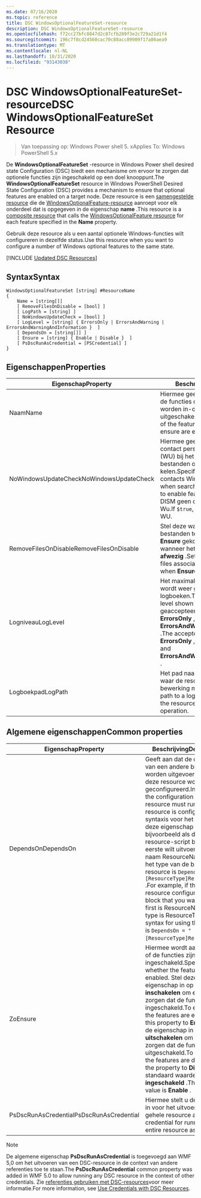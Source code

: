 ```yaml
---
ms.date: 07/16/2020
ms.topic: reference
title: DSC WindowsOptionalFeatureSet-resource
description: DSC WindowsOptionalFeatureSet-resource
ms.openlocfilehash: f72cc27bfc8847d2c87cfb289f3e2c729a21d1f4
ms.sourcegitcommit: 196c7f8cd24560cac70c88acc89909f17a86aea9
ms.translationtype: MT
ms.contentlocale: nl-NL
ms.lasthandoff: 10/31/2020
ms.locfileid: "93143038"
---
```

# <a name="dsc-windowsoptionalfeatureset-resource"></a><span data-ttu-id="bca99-103">DSC WindowsOptionalFeatureSet-resource</span><span class="sxs-lookup"><span data-stu-id="bca99-103">DSC WindowsOptionalFeatureSet Resource</span></span>

> <span data-ttu-id="bca99-104">Van toepassing op: Windows Power shell 5. x</span><span class="sxs-lookup"><span data-stu-id="bca99-104">Applies To: Windows PowerShell 5.x</span></span>

<span data-ttu-id="bca99-105">De **WindowsOptionalFeatureSet** -resource in Windows Power shell desired state Configuration (DSC) biedt een mechanisme om ervoor te zorgen dat optionele functies zijn ingeschakeld op een doel knooppunt.</span><span class="sxs-lookup"><span data-stu-id="bca99-105">The **WindowsOptionalFeatureSet** resource in Windows PowerShell Desired State Configuration (DSC) provides a mechanism to ensure that optional features are enabled on a target node.</span></span> <span data-ttu-id="bca99-106">Deze resource is een [samengestelde resource](../../../resources/authoringResourceComposite.md) die de [WindowsOptionalFeature-resource](windowsOptionalFeatureResource.md) aanroept voor elk onderdeel dat is opgegeven in de eigenschap **name** .</span><span class="sxs-lookup"><span data-stu-id="bca99-106">This resource is a [composite resource](../../../resources/authoringResourceComposite.md) that calls the [WindowsOptionalFeature resource](windowsOptionalFeatureResource.md) for each feature specified in the **Name** property.</span></span>

<span data-ttu-id="bca99-107">Gebruik deze resource als u een aantal optionele Windows-functies wilt configureren in dezelfde status.</span><span class="sxs-lookup"><span data-stu-id="bca99-107">Use this resource when you want to configure a number of Windows optional features to the same state.</span></span>

[!INCLUDE [Updated DSC Resources](../../../../../includes/dsc-resources.md)]

## <a name="syntax"></a><span data-ttu-id="bca99-108">Syntax</span><span class="sxs-lookup"><span data-stu-id="bca99-108">Syntax</span></span>

```Syntax
WindowsOptionalFeatureSet [string] #ResourceName
{
    Name = [string[]]
    [ RemoveFilesOnDisable = [bool] ]
    [ LogPath = [string] ]
    [ NoWindowsUpdateCheck = [bool] ]
    [ LogLevel = [string] { ErrorsOnly | ErrorsAndWarning | ErrorsAndWarningAndInformation }  ]
    [ DependsOn = [string[]] ]
    [ Ensure = [string] { Enable | Disable }  ]
    [ PsDscRunAsCredential = [PSCredential] ]
}
```

## <a name="properties"></a><span data-ttu-id="bca99-109">Eigenschappen</span><span class="sxs-lookup"><span data-stu-id="bca99-109">Properties</span></span>

|<span data-ttu-id="bca99-110">Eigenschap</span><span class="sxs-lookup"><span data-stu-id="bca99-110">Property</span></span> |<span data-ttu-id="bca99-111">Beschrijving</span><span class="sxs-lookup"><span data-stu-id="bca99-111">Description</span></span> |
|---|---|
|<span data-ttu-id="bca99-112">Naam</span><span class="sxs-lookup"><span data-stu-id="bca99-112">Name</span></span> |<span data-ttu-id="bca99-113">Hiermee geeft u de naam op van de functies die u wilt inschakelen, worden in-of uitgeschakeld.</span><span class="sxs-lookup"><span data-stu-id="bca99-113">Indicates the name of the features that you want to ensure are enabled or disabled.</span></span> |
|<span data-ttu-id="bca99-114">NoWindowsUpdateCheck</span><span class="sxs-lookup"><span data-stu-id="bca99-114">NoWindowsUpdateCheck</span></span> |<span data-ttu-id="bca99-115">Hiermee geeft u op of DISM-contact personen Windows Update (WU) bij het zoeken naar de bron bestanden om functies in te scha kelen.</span><span class="sxs-lookup"><span data-stu-id="bca99-115">Specifies whether DISM contacts Windows Update (WU) when searching for the source files to enable features.</span></span> <span data-ttu-id="bca99-116">Als `$true` kan DISM geen contact opnemen met Wu.</span><span class="sxs-lookup"><span data-stu-id="bca99-116">If `$true`, DISM does not contact WU.</span></span> |
|<span data-ttu-id="bca99-117">RemoveFilesOnDisable</span><span class="sxs-lookup"><span data-stu-id="bca99-117">RemoveFilesOnDisable</span></span> |<span data-ttu-id="bca99-118">Stel deze waarde in `$true` om alle bestanden te verwijderen die zijn **Ensure** gekoppeld aan de functies wanneer het is ingesteld op **afwezig** .</span><span class="sxs-lookup"><span data-stu-id="bca99-118">Set to `$true` to remove all files associated with the features when **Ensure** is set to **Absent** .</span></span> |
|<span data-ttu-id="bca99-119">Logniveau</span><span class="sxs-lookup"><span data-stu-id="bca99-119">LogLevel</span></span> |<span data-ttu-id="bca99-120">Het maximale uitvoer niveau dat wordt weer gegeven in de logboeken.</span><span class="sxs-lookup"><span data-stu-id="bca99-120">The maximum output level shown in the logs.</span></span> <span data-ttu-id="bca99-121">De geaccepteerde waarden zijn: **ErrorsOnly** , **ErrorsAndWarning** en **ErrorsAndWarningAndInformation** .</span><span class="sxs-lookup"><span data-stu-id="bca99-121">The accepted values are: **ErrorsOnly** , **ErrorsAndWarning** , and **ErrorsAndWarningAndInformation** .</span></span> |
|<span data-ttu-id="bca99-122">Logboekpad</span><span class="sxs-lookup"><span data-stu-id="bca99-122">LogPath</span></span> |<span data-ttu-id="bca99-123">Het pad naar een logboek bestand waar de resource provider de bewerking moet registreren.</span><span class="sxs-lookup"><span data-stu-id="bca99-123">The path to a log file where you want the resource provider to log the operation.</span></span> |

## <a name="common-properties"></a><span data-ttu-id="bca99-124">Algemene eigenschappen</span><span class="sxs-lookup"><span data-stu-id="bca99-124">Common properties</span></span>

|<span data-ttu-id="bca99-125">Eigenschap</span><span class="sxs-lookup"><span data-stu-id="bca99-125">Property</span></span> |<span data-ttu-id="bca99-126">Beschrijving</span><span class="sxs-lookup"><span data-stu-id="bca99-126">Description</span></span> |
|---|---|
|<span data-ttu-id="bca99-127">DependsOn</span><span class="sxs-lookup"><span data-stu-id="bca99-127">DependsOn</span></span> |<span data-ttu-id="bca99-128">Geeft aan dat de configuratie van een andere bron moet worden uitgevoerd voordat deze resource wordt geconfigureerd.</span><span class="sxs-lookup"><span data-stu-id="bca99-128">Indicates that the configuration of another resource must run before this resource is configured.</span></span> <span data-ttu-id="bca99-129">De syntaxis voor het gebruik van deze eigenschap is bijvoorbeeld als de ID van het resource-script blok dat u als eerste wilt uitvoeren, de naam ResourceName is en het type van de bron resource is `DependsOn = "[ResourceType]ResourceName"` .</span><span class="sxs-lookup"><span data-stu-id="bca99-129">For example, if the ID of the resource configuration script block that you want to run first is ResourceName and its type is ResourceType, the syntax for using this property is `DependsOn = "[ResourceType]ResourceName"`.</span></span> |
|<span data-ttu-id="bca99-130">Zo</span><span class="sxs-lookup"><span data-stu-id="bca99-130">Ensure</span></span> |<span data-ttu-id="bca99-131">Hiermee wordt aangegeven of de functies zijn ingeschakeld.</span><span class="sxs-lookup"><span data-stu-id="bca99-131">Specifies whether the features are enabled.</span></span> <span data-ttu-id="bca99-132">Stel deze eigenschap in op **inschakelen** om ervoor te zorgen dat de functies zijn ingeschakeld.</span><span class="sxs-lookup"><span data-stu-id="bca99-132">To ensure that the features are enabled, set this property to **Enable** .</span></span> <span data-ttu-id="bca99-133">Stel de eigenschap in op **uitschakelen** om ervoor te zorgen dat de functies zijn uitgeschakeld.</span><span class="sxs-lookup"><span data-stu-id="bca99-133">To ensure that the features are disabled, set the property to **Disable** .</span></span> <span data-ttu-id="bca99-134">De standaard waarde is **ingeschakeld** .</span><span class="sxs-lookup"><span data-stu-id="bca99-134">The default value is **Enable** .</span></span> |
|<span data-ttu-id="bca99-135">PsDscRunAsCredential</span><span class="sxs-lookup"><span data-stu-id="bca99-135">PsDscRunAsCredential</span></span> |<span data-ttu-id="bca99-136">Hiermee stelt u de referentie in voor het uitvoeren van de gehele resource als.</span><span class="sxs-lookup"><span data-stu-id="bca99-136">Sets the credential for running the entire resource as.</span></span> |

> [!NOTE]
> <span data-ttu-id="bca99-137">De algemene eigenschap **PsDscRunAsCredential** is toegevoegd aan WMF 5,0 om het uitvoeren van een DSC-resource in de context van andere referenties toe te staan.</span><span class="sxs-lookup"><span data-stu-id="bca99-137">The **PsDscRunAsCredential** common property was added in WMF 5.0 to allow running any DSC resource in the context of other credentials.</span></span> <span data-ttu-id="bca99-138">Zie [referenties gebruiken met DSC-resources](../../../configurations/runasuser.md)voor meer informatie.</span><span class="sxs-lookup"><span data-stu-id="bca99-138">For more information, see [Use Credentials with DSC Resources](../../../configurations/runasuser.md).</span></span>
